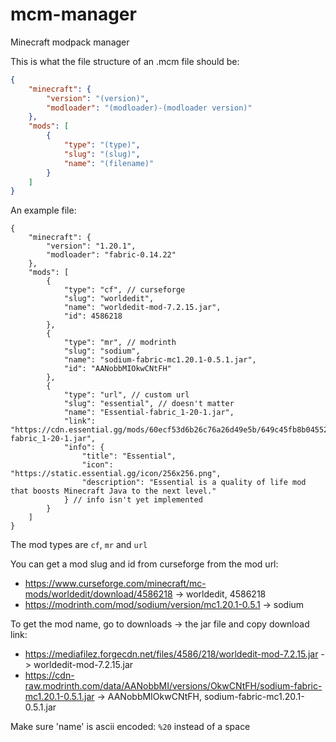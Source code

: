 # mcm-manager
Minecraft modpack manager

This is what the file structure of an .mcm file should be:

```json
{
    "minecraft": {
        "version": "(version)",
        "modloader": "(modloader)-(modloader version)"
    },
    "mods": [
        {
            "type": "(type)",
            "slug": "(slug)",
            "name": "(filename)"
        }
    ]
}
```

An example file:

```jsonc
{
    "minecraft": {
        "version": "1.20.1",
        "modloader": "fabric-0.14.22"
    },
    "mods": [
        {
            "type": "cf", // curseforge
            "slug": "worldedit",
            "name": "worldedit-mod-7.2.15.jar",
            "id": 4586218
        },
        {
            "type": "mr", // modrinth
            "slug": "sodium",
            "name": "sodium-fabric-mc1.20.1-0.5.1.jar",
            "id": "AANobbMIOkwCNtFH"
        },
        {
            "type": "url", // custom url
            "slug": "essential", // doesn't matter
            "name": "Essential-fabric_1-20-1.jar",
            "link": "https://cdn.essential.gg/mods/60ecf53d6b26c76a26d49e5b/649c45fb8b045520b2c1c8b2/Essential-fabric_1-20-1.jar",
            "info": {
                "title": "Essential",
                "icon": "https://static.essential.gg/icon/256x256.png",
                "description": "Essential is a quality of life mod that boosts Minecraft Java to the next level."
            } // info isn't yet implemented
        }
    ]
}
```

The mod types are `cf`, `mr` and `url`

You can get a mod slug and id from curseforge from the mod url:
* https://www.curseforge.com/minecraft/mc-mods/worldedit/download/4586218 -> worldedit, 4586218
* https://modrinth.com/mod/sodium/version/mc1.20.1-0.5.1 -> sodium

To get the mod name, go to downloads -> the jar file and copy download link:
* https://mediafilez.forgecdn.net/files/4586/218/worldedit-mod-7.2.15.jar -> worldedit-mod-7.2.15.jar
* https://cdn-raw.modrinth.com/data/AANobbMI/versions/OkwCNtFH/sodium-fabric-mc1.20.1-0.5.1.jar -> AANobbMIOkwCNtFH, sodium-fabric-mc1.20.1-0.5.1.jar

Make sure 'name' is ascii encoded: `%20` instead of a space
